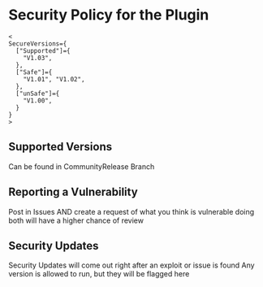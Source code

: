 # Security Policy for the Plugin
```
<
SecureVersions={
  ["Supported"]={
    "V1.03",
  },
  ["Safe"]={
    "V1.01", "V1.02",
  },
  ["unSafe"]={
    "V1.00",
  }
}
>
```

## Supported Versions
Can be found in CommunityRelease Branch

## Reporting a Vulnerability
Post in Issues AND create a request of what you think is vulnerable 
doing both will have a higher chance of review

## Security Updates
Security Updates will come out right after an exploit or issue is found
Any version is allowed to run, but they will be flagged here
